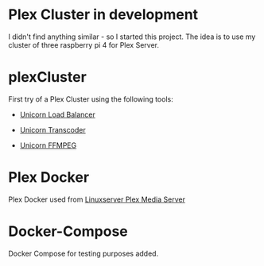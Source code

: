 # Plex Cluster in development
I didn't find anything similar - so I started this project. The idea is to use my cluster of three raspberry pi 4 for Plex Server.

# plexCluster
First try of a Plex Cluster using the following tools:

- [Unicorn Load Balancer](https://github.com/UnicornTranscoder/UnicornLoadBalancer)

- [Unicorn Transcoder](https://github.com/UnicornTranscoder/UnicornTranscoder)

- [Unicorn FFMPEG](https://github.com/UnicornTranscoder/UnicornFFMPEG)




# Plex Docker
Plex Docker used from
[Linuxserver Plex Media Server](https://hub.docker.com/r/linuxserver/plex)

# Docker-Compose
Docker Compose for testing purposes added.

